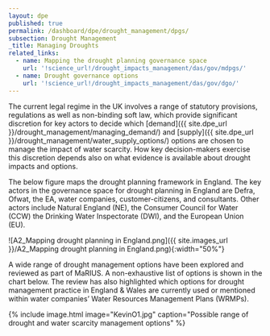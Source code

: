 ```yaml
---
layout: dpe
published: true
permalink: /dashboard/dpe/drought_management/dpgs/
subsection: Drought Management
_title: Managing Droughts
related_links:
  - name: Mapping the drought planning governance space
    url: '!science_url!/drought_impacts_management/das/gov/mdpgs/'
  - name: Drought governance options
    url: '!science_url!/drought_impacts_management/das/gov/dgo/'
---
```

The current legal regime in the UK involves a range of statutory provisions, regulations as well as non-binding soft law, which provide significant discretion for key actors to decide which [demand]({{ site.dpe_url }}/drought_management/managing_demand/) and [supply]({{ site.dpe_url }}/drought_management/water_supply_options/) options are chosen to manage the impact of water scarcity. How key decision-makers exercise this discretion depends also on what evidence is available about drought impacts and options.

The below figure maps the drought planning framework in England. The key actors in the governance space for drought planning in England are Defra, Ofwat, the EA, water companies, customer-citizens, and consultants. Other actors include Natural England (NE), the Consumer Council for Water (CCW) the Drinking Water Inspectorate (DWI), and the European Union (EU). 

![A2_Mapping drought planning in England.png]({{ site.images_url }}/A2_Mapping drought planning in England.png){:width="50%"}

A wide range of drought management options have been explored and reviewed as part of MaRIUS. A non-exhaustive list of options is shown in the chart below. The review has also highlighted which options for drought management practice in England & Wales are currently used or mentioned within water companies’ Water Resources Management Plans (WRMPs).

{% include
image.html 
image="KevinO1.jpg"
caption="Possible range of drought and water scarcity management options" 
%}

<script>
(function()
{
console.log('1');
var firstImage = $('img[alt="Possible range of drought and water scarcity management options"]');
firstImage.on('hover', function()
{
alert('Hello');
  /* $(this).attr('src','/mariusdroughtproject.org/assets/images/KevinO1a.jpg'); */
});
})();
</script>

